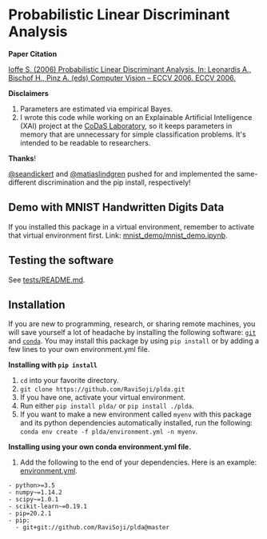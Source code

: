 # Probabilistic Linear Discriminant Analysis

__Paper Citation__

[Ioffe S. (2006) Probabilistic Linear Discriminant Analysis. 
 In: Leonardis A., Bischof H., Pinz A. (eds) Computer Vision – ECCV 2006. 
 ECCV 2006.](ioffe2006plda.pdf)

__Disclaimers__

1. Parameters are estimated via empirical Bayes.
2. I wrote this code while working on an Explainable Artificial Intelligence 
    (XAI) project at the 
    [CoDaS Laboratory](http://shaftolab.com/people.html), 
    so it keeps parameters in memory that are unnecessary for simple 
    classification problems.
   It's intended to be readable to researchers.

__Thanks__!

[@seandickert](https://github.com/seandickert) and 
 [@matiaslindgren](https://github.com/matiaslindgren) pushed for and 
 implemented the same-different discrimination and the pip install, 
 respectively!

## Demo with MNIST Handwritten Digits Data

If you installed this package in a virtual environment, 
 remember to activate that virtual environment first.
Link: [mnist_demo/mnist_demo.ipynb](./mnist_demo/mnist_demo.ipynb).

## Testing the software

See [tests/README.md](./tests/README.md).

## Installation

If you are new to programming, research, or sharing remote machines, 
 you will save yourself a lot of headache by installing the following software:
 [`git`](https://git-scm.com/downloads) and 
 [`conda`](https://github.com/conda/conda).
You may install this package by using `pip install` or by adding a few lines 
 to your own environment.yml file.

__Installing with `pip install`__

1. `cd` into your favorite directory.
2. `git clone https://github.com/RaviSoji/plda.git`
3. If you have one, activate your virtual environment.
4. Run either `pip install plda/` or `pip install ./plda`.
5. If you want to make a new environment called `myenv` 
    with this package and its python dependencies automatically installed, 
    run the following: `conda env create -f plda/environment.yml -n myenv`. 

__Installing using your own conda environment.yml file.__

1. Add the following to the end of your dependencies.
   Here is an example: [environment.yml](./environment.yml).
  ```
  - python>=3.5
  - numpy~=1.14.2
  - scipy~=1.0.1
  - scikit-learn~=0.19.1
  - pip=20.2.1
  - pip:
    - git+git://github.com/RaviSoji/plda@master
  ```

